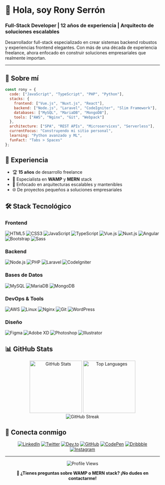 # 👋 Hola, soy Rony Serrón

### Full-Stack Developer | 12 años de experiencia | Arquitecto de soluciones escalables

Desarrollador full-stack especializado en crear sistemas backend robustos y experiencias frontend elegantes. Con más de una década de experiencia freelance, ahora enfocado en construir soluciones empresariales que realmente importan.

---

## 🚀 Sobre mí

```javascript
const rony = {
  code: ["JavaScript", "TypeScript", "PHP", "Python"],
  stacks: {
    frontend: ["Vue.js", "Nuxt.js", "React"],
    backend: ["Node.js", "Laravel", "CodeIgniter", "Slim Framework"],
    databases: ["MySQL", "MariaDB", "MongoDB"],
    tools: ["AWS", "Nginx", "Git", "Webpack"]
  },
  architecture: ["SPA", "REST APIs", "Microservices", "Serverless"],
  currentFocus: "Construyendo mi sitio personal",
  learning: "Python avanzado y ML",
  funFact: "Tabs > Spaces"
};
```

## 💼 Experiencia

- 🏆 **15 años** de desarrollo freelance
- 🔧 Especialista en **WAMP** y **MERN** stack
- 🎯 Enfocado en arquitecturas escalables y mantenibles
- 🌐 De proyectos pequeños a soluciones empresariales

## 🛠️ Stack Tecnológico

### Frontend
![HTML5](https://img.shields.io/badge/HTML5-E34F26?style=for-the-badge&logo=html5&logoColor=white)
![CSS3](https://img.shields.io/badge/CSS3-1572B6?style=for-the-badge&logo=css3&logoColor=white)
![JavaScript](https://img.shields.io/badge/JavaScript-F7DF1E?style=for-the-badge&logo=javascript&logoColor=black)
![TypeScript](https://img.shields.io/badge/TypeScript-007ACC?style=for-the-badge&logo=typescript&logoColor=white)
![Vue.js](https://img.shields.io/badge/Vue.js-4FC08D?style=for-the-badge&logo=vue.js&logoColor=white)
![Nuxt.js](https://img.shields.io/badge/Nuxt.js-00DC82?style=for-the-badge&logo=nuxt.js&logoColor=white)
![Angular](https://img.shields.io/badge/Angular-DD0031?style=for-the-badge&logo=angular&logoColor=white)
![Bootstrap](https://img.shields.io/badge/Bootstrap-7952B3?style=for-the-badge&logo=bootstrap&logoColor=white)
![Sass](https://img.shields.io/badge/Sass-CC6699?style=for-the-badge&logo=sass&logoColor=white)

### Backend
![Node.js](https://img.shields.io/badge/Node.js-339933?style=for-the-badge&logo=node.js&logoColor=white)
![PHP](https://img.shields.io/badge/PHP-777BB4?style=for-the-badge&logo=php&logoColor=white)
![Laravel](https://img.shields.io/badge/Laravel-FF2D20?style=for-the-badge&logo=laravel&logoColor=white)
![CodeIgniter](https://img.shields.io/badge/CodeIgniter-EF4223?style=for-the-badge&logo=codeigniter&logoColor=white)

### Bases de Datos
![MySQL](https://img.shields.io/badge/MySQL-4479A1?style=for-the-badge&logo=mysql&logoColor=white)
![MariaDB](https://img.shields.io/badge/MariaDB-003545?style=for-the-badge&logo=mariadb&logoColor=white)
![MongoDB](https://img.shields.io/badge/MongoDB-47A248?style=for-the-badge&logo=mongodb&logoColor=white)

### DevOps & Tools
![AWS](https://img.shields.io/badge/AWS-232F3E?style=for-the-badge&logo=amazon-aws&logoColor=white)
![Linux](https://img.shields.io/badge/Linux-FCC624?style=for-the-badge&logo=linux&logoColor=black)
![Nginx](https://img.shields.io/badge/Nginx-009639?style=for-the-badge&logo=nginx&logoColor=white)
![Git](https://img.shields.io/badge/Git-F05032?style=for-the-badge&logo=git&logoColor=white)
![WordPress](https://img.shields.io/badge/WordPress-21759B?style=for-the-badge&logo=wordpress&logoColor=white)

### Diseño
![Figma](https://img.shields.io/badge/Figma-F24E1E?style=for-the-badge&logo=figma&logoColor=white)
![Adobe XD](https://img.shields.io/badge/Adobe_XD-FF61F6?style=for-the-badge&logo=adobe-xd&logoColor=white)
![Photoshop](https://img.shields.io/badge/Photoshop-31A8FF?style=for-the-badge&logo=adobe-photoshop&logoColor=white)
![Illustrator](https://img.shields.io/badge/Illustrator-FF9A00?style=for-the-badge&logo=adobe-illustrator&logoColor=white)

## 📊 GitHub Stats

<div align="center">
  <img src="https://github-readme-stats.vercel.app/api?username=ronyserron&show_icons=true&count_private=true&theme=tokyonight&hide_border=true&bg_color=0D1117" alt="GitHub Stats" height="170"/>
  <img src="https://github-readme-stats.vercel.app/api/top-langs/?username=ronyserron&layout=compact&theme=tokyonight&hide_border=true&bg_color=0D1117" alt="Top Languages" height="170"/>
</div>

<div align="center">
  <img src="https://github-readme-streak-stats.herokuapp.com/?user=ronyserron&theme=tokyonight&hide_border=true&background=0D1117" alt="GitHub Streak" />
</div>

## 🤝 Conecta conmigo

<div align="center">
  
[![LinkedIn](https://img.shields.io/badge/LinkedIn-0077B5?style=for-the-badge&logo=linkedin&logoColor=white)](https://linkedin.com/in/ronyserron)
[![Twitter](https://img.shields.io/badge/Twitter-1DA1F2?style=for-the-badge&logo=twitter&logoColor=white)](https://twitter.com/ronyserron)
[![Dev.to](https://img.shields.io/badge/dev.to-0A0A0A?style=for-the-badge&logo=dev.to&logoColor=white)](https://dev.to/ronyserron)
[![GitHub](https://img.shields.io/badge/GitHub-100000?style=for-the-badge&logo=github&logoColor=white)](https://github.com/ronyserron)
[![CodePen](https://img.shields.io/badge/CodePen-000000?style=for-the-badge&logo=codepen&logoColor=white)](https://codepen.com/ronyserron)
[![Dribbble](https://img.shields.io/badge/Dribbble-EA4C89?style=for-the-badge&logo=dribbble&logoColor=white)](https://dribbble.com/ronyserron)
[![Instagram](https://img.shields.io/badge/Instagram-E4405F?style=for-the-badge&logo=instagram&logoColor=white)](https://instagram.com/ronyserron)

</div>

---

<div align="center">
  
  ![Profile Views](https://komarev.com/ghpvc/?username=ronyserron&color=blueviolet&style=for-the-badge)
  
  **💬 ¿Tienes preguntas sobre WAMP o MERN stack? ¡No dudes en contactarme!**
  
</div>
